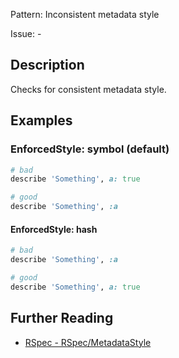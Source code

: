 Pattern: Inconsistent metadata style

Issue: -

## Description

Checks for consistent metadata style.

## Examples

### EnforcedStyle: symbol (default)

```ruby
# bad
describe 'Something', a: true

# good
describe 'Something', :a
```

#### EnforcedStyle: hash

```ruby
# bad
describe 'Something', :a

# good
describe 'Something', a: true
```

## Further Reading

* [RSpec - RSpec/MetadataStyle](https://docs.rubocop.org/rubocop-rspec/cops_rspec.html#rspecmetadatastyle)
